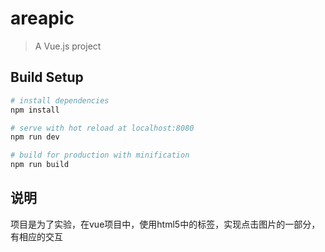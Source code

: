 # areapic

> A Vue.js project

## Build Setup

``` bash
# install dependencies
npm install

# serve with hot reload at localhost:8080
npm run dev

# build for production with minification
npm run build

```

## 说明

项目是为了实验，在vue项目中，使用html5中的<area>标签，实现点击图片的一部分，有相应的交互
